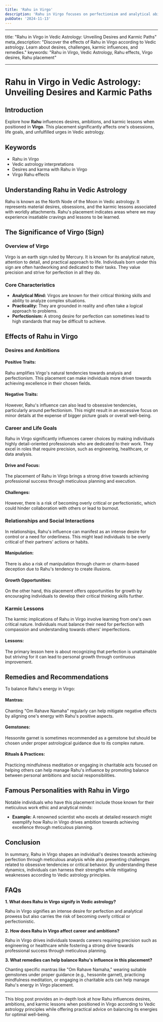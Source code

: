 ```yaml
---
title: 'Rahu in Virgo'
description: 'Rahu in Virgo focuses on perfectionism and analytical abilities. Individuals are detail-oriented, strive for mastery, and may excel in technical fields, but can become overly critical or anxious.'
pubDate: '2024-11-13'
---
```


---

title: "Rahu in Virgo in Vedic Astrology: Unveiling Desires and Karmic Paths"
meta_description: "Discover the effects of Rahu in Virgo according to Vedic astrology. Learn about desires, challenges, karmic influences, and remedies."
keywords: "Rahu in Virgo, Vedic Astrology, Rahu effects, Virgo desires, Rahu placement"

---

# Rahu in Virgo in Vedic Astrology: Unveiling Desires and Karmic Paths

## Introduction

Explore how **Rahu** influences desires, ambitions, and karmic lessons when positioned in **Virgo**. This placement significantly affects one's obsessions, life goals, and unfulfilled urges in Vedic astrology.

## Keywords

- Rahu in Virgo
- Vedic astrology interpretations
- Desires and karma with Rahu in Virgo
- Virgo Rahu effects

## Understanding Rahu in Vedic Astrology

Rahu is known as the North Node of the Moon in Vedic astrology. It represents material desires, obsessions, and the karmic lessons associated with worldly attachments. Rahu's placement indicates areas where we may experience insatiable cravings and lessons to be learned.

## The Significance of Virgo (Sign)

### Overview of Virgo

Virgo is an earth sign ruled by Mercury. It is known for its analytical nature, attention to detail, and practical approach to life. Individuals born under this sign are often hardworking and dedicated to their tasks. They value precision and strive for perfection in all they do.

### Core Characteristics

- **Analytical Mind:** Virgos are known for their critical thinking skills and ability to analyze complex situations.
- **Practicality:** They are grounded in reality and often take a logical approach to problems.
- **Perfectionism:** A strong desire for perfection can sometimes lead to high standards that may be difficult to achieve.

## Effects of Rahu in Virgo

### Desires and Ambitions

#### Positive Traits:
Rahu amplifies Virgo's natural tendencies towards analysis and perfectionism. This placement can make individuals more driven towards achieving excellence in their chosen fields.

#### Negative Traits:
However, Rahu's influence can also lead to obsessive tendencies, particularly around perfectionism. This might result in an excessive focus on minor details at the expense of bigger picture goals or overall well-being.

### Career and Life Goals

Rahu in Virgo significantly influences career choices by making individuals highly detail-oriented professionals who are dedicated to their work. They excel in roles that require precision, such as engineering, healthcare, or data analysis.

#### Drive and Focus:
The placement of Rahu in Virgo brings a strong drive towards achieving professional success through meticulous planning and execution.

#### Challenges:
However, there is a risk of becoming overly critical or perfectionistic, which could hinder collaboration with others or lead to burnout.

### Relationships and Social Interactions

In relationships, Rahu's influence can manifest as an intense desire for control or a need for orderliness. This might lead individuals to be overly critical of their partners' actions or habits.

#### Manipulation:
There is also a risk of manipulation through charm or charm-based deception due to Rahu's tendency to create illusions.

#### Growth Opportunities:
On the other hand, this placement offers opportunities for growth by encouraging individuals to develop their critical thinking skills further.

### Karmic Lessons

The karmic implications of Rahu in Virgo involve learning from one's own critical nature. Individuals must balance their need for perfection with compassion and understanding towards others' imperfections.

#### Lessons:
The primary lesson here is about recognizing that perfection is unattainable but striving for it can lead to personal growth through continuous improvement.

## Remedies and Recommendations

To balance Rahu's energy in Virgo:

#### Mantras:
Chanting "Om Rahave Namaha" regularly can help mitigate negative effects by aligning one's energy with Rahu's positive aspects.

#### Gemstones:
Hessonite garnet is sometimes recommended as a gemstone but should be chosen under proper astrological guidance due to its complex nature.

#### Rituals & Practices:
Practicing mindfulness meditation or engaging in charitable acts focused on helping others can help manage Rahu's influence by promoting balance between personal ambitions and social responsibilities.

## Famous Personalities with Rahu in Virgo

Notable individuals who have this placement include those known for their meticulous work ethic and analytical minds:

- **Example:** A renowned scientist who excels at detailed research might exemplify how Rahu in Virgo drives ambition towards achieving excellence through meticulous planning.

## Conclusion

In summary, Rahu in Virgo shapes an individual's desires towards achieving perfection through meticulous analysis while also presenting challenges related to obsessive tendencies or critical behavior. By understanding these dynamics, individuals can harness their strengths while mitigating weaknesses according to Vedic astrology principles.

## FAQs

**1. What does Rahu in Virgo signify in Vedic astrology?**

Rahu in Virgo signifies an intense desire for perfection and analytical prowess but also carries the risk of becoming overly critical or perfectionistic.

**2. How does Rahu in Virgo affect career and ambitions?**

Rahu in Virgo drives individuals towards careers requiring precision such as engineering or healthcare while fostering a strong drive towards professional success through meticulous planning.

**3. What remedies can help balance Rahu's influence in this placement?**

Chanting specific mantras like "Om Rahave Namaha," wearing suitable gemstones under proper guidance (e.g., hessonite garnet), practicing mindfulness meditation, or engaging in charitable acts can help manage Rahu's energy in Virgo placement.

---

This blog post provides an in-depth look at how Rahu influences desires, ambitions, and karmic lessons when positioned in Virgo according to Vedic astrology principles while offering practical advice on balancing its energies for optimal well-being.